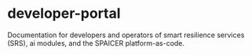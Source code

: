 # developer-portal
Documentation for developers and operators of smart resilience services (SRS), ai modules, and the SPAICER platform-as-code.
